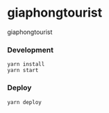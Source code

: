# giaphongtourist
giaphongtourist

### Development
```
yarn install
yarn start
```

### Deploy
```
yarn deploy
```
